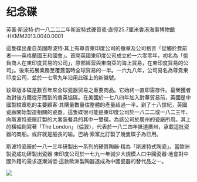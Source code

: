 # 纪念碟  

英匾·斯波特·约一八二二二年斯波特式硬質瓷·直徑25.7厘米香港海事博物館·HKMM2013.0040.0001  

這隻碟出產自英國際波特·其上有尊貴東印度公司的撤章及公司格言「促觸於費前者——英格蘭國王和國會」。首開英國東印度公司成立於一六零零年，初名為「偷負商人在東印度貿易的公司」，原部經营與東南亞的海上貿易，在東印度貿易的公司」。後來拓展業務至覆蓋當時全球貿易的一半。一六九八年，公司易名為尊貴東印度公司，並於一七零九年沿用此碟上的新徽號。  

紋章版本碟是數百年來全球瓷器贸易之重要商品。它始終一直即需存件。最榮獲者為對後方籍從牙而割的書英協碟。在美國於一七八四年加入對華貿易前，英國是中國製紋章乾的主要顧客·其購量數量估整體的產量超過一半。到了十八世紀，英國瓷廠開始製造相關的瓷器。這隻碟很可能是東印度公司於一八二二或一八二三年、向斯波特瓷廠訂製的大套裝餐具的其中一雙碟。為該公司於廣州的瓷廠所用。其上的橫幅倒寫著「The London」（倫敦），代表於一八二四年抵達廣州，承載這批瓷器的商船。或許就是船長的喻。巴納·索富比訂製了幾隻碟子為已用。  

斯波特瓷廠於一八一三年研製出一系列的硬質陶器·精為「斯波特式陶瓷」。當歐洲製瓷成功研製出瓷器·東印度公司於一七九一年減少大規模人口中國瓷器·地會對中國外籍的需求逐漸減低·這款歐洲製陶器遂成為中國瓷器的替代品之一。  

![](https://cdn-mineru.openxlab.org.cn/result/2025-07-27/26ec8c02-599c-4b79-9876-e092d6287e02/0949289aa10b4872ad9e293e4e338e25a49b0a79ff812bd26463d0943f83d676.jpg)